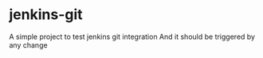 # jenkins-git

A simple project to test jenkins git integration
And it should be triggered by any change



